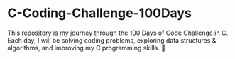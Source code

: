 # C-Coding-Challenge-100Days
This repository is my journey through the 100 Days of Code Challenge in C. Each day, I will be solving coding problems, exploring data structures &amp; algorithms, and improving my C programming skills. 🚀
